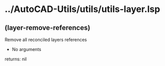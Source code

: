 # ../AutoCAD-Utils/utils/utils-layer.lsp
## (layer-remove-references)
Remove all reconciled layers references
* No arguments
returns: nil
